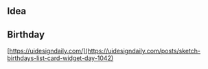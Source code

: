 ## Idea
## Birthday

[https://uidesigndaily.com/](https://uidesigndaily.com/posts/sketch-birthdays-list-card-widget-day-1042)
